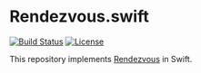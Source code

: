 # Rendezvous.swift

[![Build Status](https://travis-ci.com/yeeth/Rendezvous.swift.svg?branch=master)](https://travis-ci.com/yeeth/Rendezvous.swift) [![License](https://img.shields.io/github/license/yeeth/Rendezvous.swift.svg)](LICENSE)

This repository implements [Rendezvous](https://github.com/libp2p/specs/tree/master/rendezvous) in Swift.
